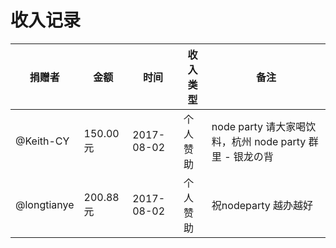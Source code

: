 收入记录
===========

| 捐赠者 | 金额 | 时间| 收入类型 | 备注 | 
|-------|-----|------------|----------|-----------------------|
| @Keith-CY | 150.00 元 | 2017-08-02 | 个人赞助 | node party 请大家喝饮料，杭州 node party 群里 - 银龙の背 |
| @longtianye  | 200.88 元  | 2017-08-02 | 个人赞助 | 祝nodeparty 越办越好 |
